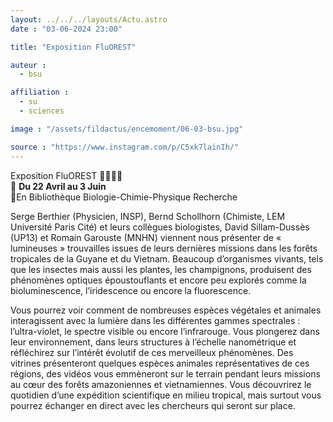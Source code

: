 ```yaml
---
layout: ../../../layouts/Actu.astro
date : "03-06-2024 23:00"

title: "Exposition FluOREST"

auteur :
  - bsu

affiliation :
  - su
  - sciences

image : "/assets/fildactus/encemoment/06-03-bsu.jpg"

source : "https://www.instagram.com/p/C5xk7lainIh/"
---
```


Exposition FluOREST 🦋🐍🌱🐸  
📆 __Du 22 Avril au 3 Juin__  
📍En Bibliothèque Biologie-Chimie-Physique Recherche

Serge Berthier (Physicien, INSP), Bernd Schollhorn (Chimiste, LEM Université Paris Cité) et leurs collègues biologistes, David Sillam-Dussès (UP13) et Romain Garouste (MNHN) viennent nous présenter de « lumineuses » trouvailles issues de leurs dernières missions dans les forêts tropicales de la Guyane et du Vietnam. Beaucoup d’organismes vivants, tels que les insectes mais aussi les plantes, les champignons, produisent des phénomènes optiques époustouflants et encore peu explorés comme la bioluminescence, l’iridescence ou encore la fluorescence.

Vous pourrez voir comment de nombreuses espèces végétales et animales interagissent avec la lumière dans les différentes gammes spectrales : l’ultra-violet, le spectre visible ou encore l’infrarouge. Vous plongerez dans leur environnement, dans leurs structures à l’échelle nanométrique et réfléchirez sur l’intérêt évolutif de ces merveilleux phénomènes. Des vitrines présenteront quelques espèces animales représentatives de ces régions, des vidéos vous emmèneront sur le terrain pendant leurs missions au cœur des forêts amazoniennes et vietnamiennes. Vous découvrirez le quotidien d’une expédition scientifique en milieu tropical, mais surtout vous pourrez échanger en direct avec les chercheurs qui seront sur place.